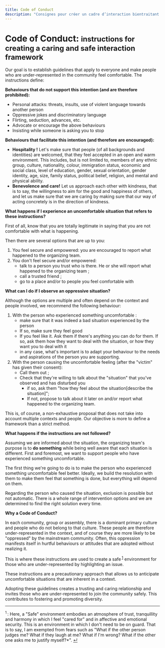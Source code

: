 ```yaml
--- 
title: Code of Conduct
description: "Consignes pour créer un cadre d’interaction bientraitant et protecteur"
---
```


<div class="wrapper text-left" markdown="1">

# Code of Conduct: <small>instructions for creating a caring and safe interaction framework</small>

Our goal is to establish guidelines that apply to everyone and make people who are under-represented in the community feel comfortable. The instructions define:

**Behaviours that do not support this intention (and are therefore prohibited):**

* Personal attacks: threats, insults, use of violent language towards another person
* Oppressive jokes and discriminatory language
* Flirting, seduction, advances, etc.
* Advocate or encourage the above behaviours
* Insisting while someone is asking you to stop

**Behaviours that facilitate this intention (and therefore are encouraged):**

* **Hospitality !** Let's make sure that people (of all backgrounds and identities) are welcomed, that they feel accepted in an open and warm environment. This includes, but is not limited to, members of any ethnic group, culture, nationality, colour, immigration status, economic and social class, level of education, gender, sexual orientation, gender identity, age, size, family status, political belief, religion, and mental and physical ability.
* **Benevolence and care!** Let us approach each other with kindness, that is to say, the willingness to aim for the good and happiness of others, and let us make sure that we are caring by making sure that our way of acting concretely is in the direction of kindness.

**What happens if I experience an uncomfortable situation that refers to these instructions?**

First of all, know that you are totally legitimate in saying that you are not comfortable with what is happening.

Then there are several options that are up to you:

1. You feel secure and empowered: you are encouraged to report what happened to the organizing team.
2. You don't feel secure and/or empowered:
    * talk to a person you trust who is there. He or she will report what happened to the organizing team ;
    * call a trusted friend ;
    * go to a place and/or to people you feel comfortable with

**What can I do if I observe an oppressive situation?**

Although the options are multiple and often depend on the context and people involved, we recommend the following behaviour:

1. With the person who experienced something uncomfortable : 
    * make sure that it was indeed a bad situation experienced by the person
    * If so, make sure they feel good
    * If you feel like it. Ask them if there's anything you can do for them. If so, ask them how they want to deal with the situation, or how they want you to deal with it
    * in any case, what's important is to adapt your behaviour to the needs and aspirations of the person you are supporting.
2. With the person causing the uncomfortable feeling (after the "victim" has given their consent): 
    * Call them out ;
    * Check that they're willing to talk about the "situation" that you've observed and has disturbed you
        * if so, ask them "how they feel about the situation[describe the situation]";
        * If not, propose to talk about it later on and/or report what happened to the organizing team.

This is, of course, a non-exhaustive proposal that does not take into account multiple contexts and people. Our objective is more to define a framework than a strict method.

**What happens if the instructions are not followed?**

Assuming we are informed about the situation, the organizing team's purpose is to **do something** while being well aware that each situation is different. First and foremost, we want to support people who have experienced something uncomfortable.

The first thing we're going to do is to make the person who experienced something uncomfortable feel better. Ideally, we build the resolution with them to make them feel that something is done, but everything will depend on them.

Regarding the person who caused the situation, exclusion is possible but not automatic. There is a whole range of intervention options and we are determined to find the right solution every time.

**Why a Code of Conduct?**

In each community, group or assembly, there is a dominant primary culture and people who do not belong to that culture. These people are therefore under-represented in the context, and of course they are more likely to be "oppressed" by the mainstream community. Often, this oppression manifests itself in hurtful behaviours or attitudes that are adopted without realizing it.

This is where these instructions are used to create a safe&#8239;<sup><a href="#note1" id="note1-source">1</a></sup> environment for those who are under-represented by highlighting an issue.

These instructions are a precautionary approach that allows us to anticipate uncomfortable situations that are inherent in a context.

Adopting these guidelines creates a trusting and caring relationship and invites those who are under-represented to join the community safely. This contributes to fostering and promoting diversity.

***

<sup id="note1">1</sup>&#8239;: Here, a "Safe" environment embodies an atmosphere of trust, tranquillity and harmony in which I feel "cared for" and in affective and emotional security. This is an environment in which I don't need to be on guard. That is to say, I am exempted from fears such as "What if the other person judges me? What if they laugh at me? What if I'm wrong? What if the other one asks me to justify myself?*". <a href="#note1-source">↵</a>

</div>